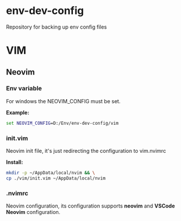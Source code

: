# env-dev-config

Repository for backing up env config files

# VIM

## Neovim

### Env variable

For windows the NEOVIM_CONFIG must be set.

**Example:**

```cmd
set NEOVIM_CONFIG=D:/Env/env-dev-config/vim
```

### init.vim

Neovim init file, it's just redirecting the configuration to vim\.nvimrc

**Install:**

```bash
mkdir -p ~/AppData/local/nvim && \
cp ./vim/init.vim ~/AppData/local/nvim
```

### .nvimrc

Neovim configuration, its configuration supports **neovim** and **VSCode Neovim** configuration.
